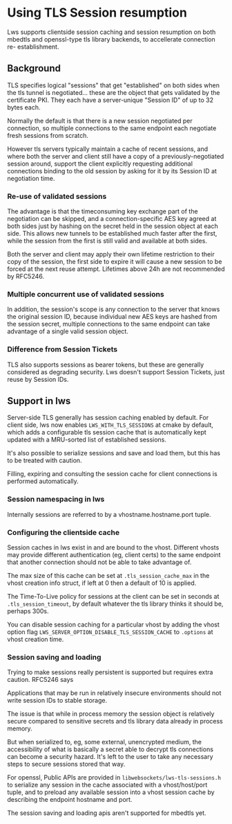 # Using TLS Session resumption

Lws supports clientside session caching and session resumption on both mbedtls
and openssl-type tls library backends, to accellerate connection re-
establishment.

## Background

TLS specifies logical "sessions" that get "established" on both sides when the
tls tunnel is negotiated... these are the object that gets validated by the
certificate PKI.  They each have a server-unique "Session ID" of up to 32 bytes
each.

Normally the default is that there is a new session negotiated per connection,
so multiple connections to the same endpoint each negotiate fresh sessions from
scratch.

However tls servers typically maintain a cache of recent sessions, and where
both the server and client still have a copy of a previously-negotiated session
around, support the client explicitly requesting additional connections binding
to the old session by asking for it by its Session ID at negotiation time.

### Re-use of validated sessions

The advantage is that the timeconsuming key exchange part of the negotiation can
be skipped, and a connection-specific AES key agreed at both sides just by
hashing on the secret held in the session object at each side.  This allows new
tunnels to be established much faster after the first, while the session from
the first is still valid and available at both sides.

Both the server and client may apply their own lifetime restriction to their
copy of the session, the first side to expire it will cause a new session to be
forced at the next reuse attempt.  Lifetimes above 24h are not recommended by
RFC5246.

### Multiple concurrent use of validated sessions

In addition, the session's scope is any connection to the server that knows the
original session ID, because individual new AES keys are hashed from the session
secret, multiple connections to the same endpoint can take advantage of a single
valid session object.

### Difference from Session Tickets

TLS also supports sessions as bearer tokens, but these are generally considered
as degrading security.  Lws doesn't support Session Tickets, just reuse by
Session IDs.

## Support in lws

Server-side TLS generally has session caching enabled by default.  For client
side, lws now enables `LWS_WITH_TLS_SESSIONS` at cmake by default, which adds
a configurable tls session cache that is automatically kept updated with a
MRU-sorted list of established sessions.

It's also possible to serialize sessions and save and load them, but this has to
be treated with caution.

Filling, expiring and consulting the session cache for client connections is
performed automatically.

### Session namespacing in lws

Internally sessions are referred to by a vhostname.hostname.port tuple.

### Configuring the clientside cache

Session caches in lws exist in and are bound to the vhost.  Different vhosts may
provide different authentication (eg, client certs) to the same endpoint that
another connection should not be able to take advantage of.

The max size of this cache can be set at `.tls_session_cache_max` in the vhost
creation info struct, if left at 0 then a default of 10 is applied.

The Time-To-Live policy for sessions at the client can be set in seconds at
`.tls_session_timeout`, by default whatever the tls library thinks it should be,
perhaps 300s.

You can disable session caching for a particular vhost by adding the vhost
option flag `LWS_SERVER_OPTION_DISABLE_TLS_SESSION_CACHE` to `.options` at
vhost creation time.

### Session saving and loading

Trying to make sessions really persistent is supported but requires extra
caution.  RFC5246 says

   Applications that may be run in relatively insecure environments should not
   write session IDs to stable storage.

The issue is that while in process memory the session object is relatively
secure compared to sensitive secrets and tls library data already in process
memory.

But when serialized to, eg, some external, unencrypted medium, the accessibility
of what is basically a secret able to decrypt tls connections can become a
security hazard.  It's left to the user to take any necessary steps to secure
sessions stored that way.

For openssl, Public APIs are provided in `libwebsockets/lws-tls-sessions.h` to
serialize any session in the cache associated with a vhost/host/port tuple, and
to preload any available session into a vhost session cache by describing the
endpoint hostname and port.

The session saving and loading apis aren't supported for mbedtls yet.

